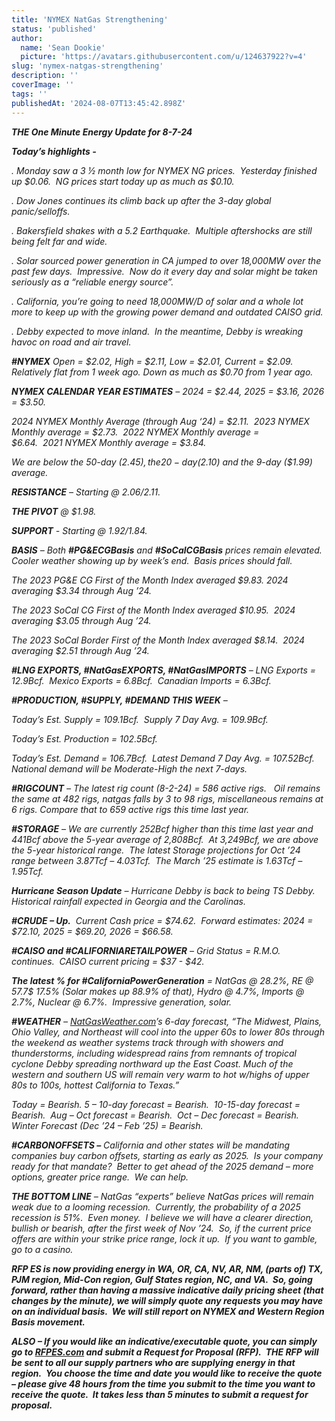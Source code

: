 ```yaml
---
title: 'NYMEX NatGas Strengthening'
status: 'published'
author:
  name: 'Sean Dookie'
  picture: 'https://avatars.githubusercontent.com/u/124637922?v=4'
slug: 'nymex-natgas-strengthening'
description: ''
coverImage: ''
tags: ''
publishedAt: '2024-08-07T13:45:42.898Z'
---
```


***THE One Minute Energy Update for 8-7-24***

***Today’s highlights -***   

*. Monday saw a 3 ½ month low for NYMEX NG prices.  Yesterday finished up $0.06.  NG prices start today up as much as $0.10.* 

*. Dow Jones continues its climb back up after the 3-day global panic/selloffs.* 

*. Bakersfield shakes with a 5.2 Earthquake.  Multiple aftershocks are still being felt far and wide.*

*. Solar sourced power generation in CA jumped to over 18,000MW over the past few days.  Impressive.  Now do it every day and solar might be taken seriously as a “reliable energy source”.* 

*. California, you’re going to need 18,000MW/D of solar and a whole lot more to keep up with the growing power demand and outdated CAISO grid.*

*. Debby expected to move inland.  In the meantime, Debby is wreaking havoc on road and air travel.*

***#NYMEX*** *Open = $2.02, High = $2.11, Low = $2.01, Current = $2.09.  Relatively flat from 1 week ago. Down as much as $0.70 from 1 year ago.*

***NYMEX CALENDAR YEAR ESTIMATES*** *– 2024 = $2.44, 2025 = $3.16, 2026 = $3.50.*

*2024 NYMEX Monthly Average (through Aug ‘24) = $2.11.  2023 NYMEX Monthly average = $2.73.  2022 NYMEX Monthly average = $6.64.  2021 NYMEX Monthly average = $3.84.* 

*We are below the 50-day ($2.45), the 20-day ($2.10) and the 9-day ($1.99) average.*  

***RESISTANCE*** *– Starting @ $2.06/$2.11.* 

***THE PIVOT*** *@ $1.98.* 

***SUPPORT*** *- Starting @ $1.92/$1.84.*

***BASIS*** *– Both **#PG&ECGBasis** and **#SoCalCGBasis** prices remain elevated.  Cooler weather showing up by week’s end.  Basis prices should fall.*      

*The 2023 PG&E CG First of the Month Index averaged $9.83. 2024 averaging $3.34 through Aug ’24.* 

*The 2023 SoCal CG First of the Month Index averaged $10.95.  2024 averaging $3.05 through Aug ’24.* 

*The 2023 SoCal Border First of the Month Index averaged $8.14.  2024 averaging $2.51 through Aug ’24.* 

***#LNG EXPORTS, #NatGasEXPORTS, #NatGasIMPORTS*** *– LNG Exports = 12.9Bcf.  Mexico Exports = 6.8Bcf.  Canadian Imports = 6.3Bcf.*

***#PRODUCTION, #SUPPLY, #DEMAND THIS WEEK*** *–*

*Today’s Est. Supply = 109.1Bcf.  Supply 7 Day Avg. = 109.9Bcf.* 

*Today’s Est. Production = 102.5Bcf.* 

*Today’s Est. Demand = 106.7Bcf.  Latest Demand 7 Day Avg. = 107.52Bcf.  National demand will be Moderate-High the next 7-days.*

***#RIGCOUNT*** *– The latest rig count (8-2-24) = 586 active rigs.   Oil remains the same at 482 rigs, natgas falls by 3 to 98 rigs, miscellaneous remains at 6 rigs. Compare that to 659 active rigs this time last year.* 

***#STORAGE*** *– We are currently 252Bcf higher than this time last year and 441Bcf above the 5-year average of 2,808Bcf.  At 3,249Bcf, we are above the 5-year historical range.  The latest Storage projections for Oct ’24 range between 3.87Tcf – 4.03Tcf.  The March ’25 estimate is 1.63Tcf – 1.95Tcf.* 

***Hurricane Season Update*** *– Hurricane Debby is back to being TS Debby.  Historical rainfall expected in Georgia and the Carolinas.*    

***#CRUDE – Up.***  *Current Cash price = $74.62.  Forward estimates: 2024 = $72.10, 2025 = $69.20, 2026 = $66.58.* 

***#CAISO and #CALIFORNIARETAILPOWER*** *– Grid Status = R.M.O. continues.  CAISO current pricing = $37 - $42.* 

***The latest % for #CaliforniaPowerGeneration*** *= NatGas @ 28.2%, RE @ 57.7$ 17.5% (Solar makes up 88.9% of that), Hydro @ 4.7%, Imports @ 2.7%, Nuclear @ 6.7%.  Impressive generation, solar.* 

***#WEATHER*** *– [NatGasWeather.com](http://NatGasWeather.com)’s 6-day forecast, “The Midwest, Plains, Ohio Valley, and Northeast will cool into the upper 60s to lower 80s through the weekend as weather systems track through with showers and thunderstorms, including widespread rains from remnants of tropical cyclone Debby spreading northward up the East Coast. Much of the western and southern US will remain very warm to hot w/highs of upper 80s to 100s, hottest California to Texas.”*

*Today = Bearish. 5 – 10-day forecast = Bearish.  10-15-day forecast = Bearish.  Aug – Oct forecast = Bearish.  Oct – Dec forecast = Bearish. Winter Forecast (Dec ’24 – Feb ’25) = Bearish.*    

***#CARBONOFFSETS –*** *California and other states will be mandating companies buy carbon offsets, starting as early as 2025.  Is your company ready for that mandate?  Better to get ahead of the 2025 demand – more options, greater price range.  We can help.* 

***THE BOTTOM LINE*** *– NatGas “experts” believe NatGas prices will remain weak due to a looming recession.  Currently, the probability of a 2025 recession is 51%.  Even money.  I believe we will have a clearer direction, bullish or bearish, after the first week of Nov ’24.  So, if the current price offers are within your strike price range, lock it up.  If you want to gamble, go to a casino.*

***RFP ES is now providing energy in WA, OR, CA, NV, AR, NM, (parts of) TX, PJM region, Mid-Con region, Gulf States region, NC, and VA.  So, going forward, rather than having a massive indicative daily pricing sheet (that changes by the minute), we will simply quote any requests you may have on an individual basis.  We will still report on NYMEX and Western Region Basis movement.***       

***ALSO – If you would like an indicative/executable quote, you can simply go to [RFPES.com](http://RFPES.com) and submit a Request for Proposal (RFP).  THE RFP will be sent to all our supply partners who are supplying energy in that region.  You choose the time and date you would like to receive the quote – please give 48 hours from the time you submit to the time you want to receive the quote.  It takes less than 5 minutes to submit a request for proposal.***